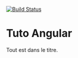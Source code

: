 [![Build Status](https://travis-ci.org/franckuser16/AngularTuto.svg?branch=develop)](https://travis-ci.org/franckuser16/AngularTuto)

# Tuto Angular

Tout est dans le titre.